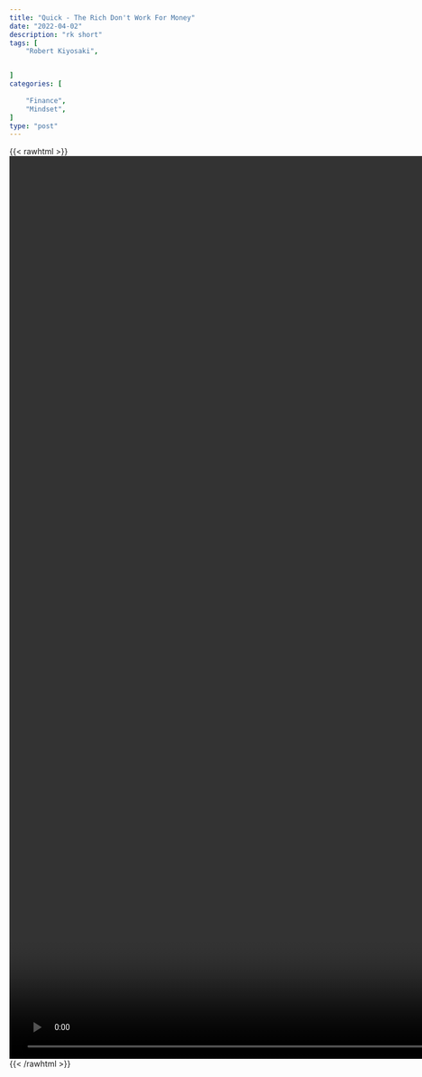 ```yaml
---
title: "Quick - The Rich Don't Work For Money"
date: "2022-04-02"
description: "rk short"
tags: [
    "Robert Kiyosaki",


]
categories: [
    
    "Finance",
    "Mindset",
]
type: "post"
---
```

{{< rawhtml >}}
    <video style="height:40vh;width:auto" overflow="hidden" controls>
        <source src="https://clips.dev00ps.com/Robert%20Kiyosaki/Robert%20Kiyosaki%20On%20Why%20Steve%20Jobs%20Paycheque%20Was%201%20A%20Year%F0%9F%A4%AF.mp4" type="video/mp4"> 
    </video>
{{< /rawhtml >}}